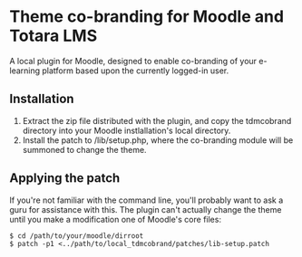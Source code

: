 Theme co-branding for Moodle and Totara LMS
===========================================

A local plugin for Moodle, designed to enable co-branding of your e-learning
platform based upon the currently logged-in user.

Installation
------------

1. Extract the zip file distributed with the plugin, and copy the tdmcobrand
   directory into your Moodle instlallation's local directory.
2. Install the patch to /lib/setup.php, where the co-branding module will be
   summoned to change the theme.

Applying the patch
------------------

If you're not familiar with the command line, you'll probably want to ask a guru
for assistance with this. The plugin can't actually change the theme until you
make a modification one of Moodle's core files:

    $ cd /path/to/your/moodle/dirroot
    $ patch -p1 <../path/to/local_tdmcobrand/patches/lib-setup.patch
